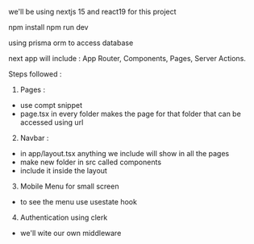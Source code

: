 we'll be using nextjs 15 and react19 for this project

npm install
npm run dev

using prisma orm to access database

next app will include : App Router, Components, Pages, Server Actions.

Steps followed :
1. Pages :
- use compt snippet
- page.tsx in every folder makes the page for that folder that can be accessed using url

2. Navbar :
- in app/layout.tsx anything we include will show in all the pages
- make new folder in src called components
- include it inside the layout

3. Mobile Menu for small screen
- to see the menu use usestate hook

4. Authentication using clerk
- we'll wite our own middleware